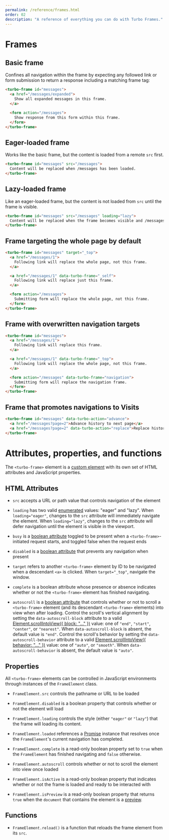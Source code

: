 ```yaml
---
permalink: /reference/frames.html
order: 02
description: "A reference of everything you can do with Turbo Frames."
---
```


# Frames

## Basic frame

Confines all navigation within the frame by expecting any followed link or form submission to return a response including a matching frame tag:

```html
<turbo-frame id="messages">
  <a href="/messages/expanded">
    Show all expanded messages in this frame.
  </a>

  <form action="/messages">
    Show response from this form within this frame.
  </form>
</turbo-frame>
```

## Eager-loaded frame

Works like the basic frame, but the content is loaded from a remote `src` first.

```html
<turbo-frame id="messages" src="/messages">
  Content will be replaced when /messages has been loaded.
</turbo-frame>
```

## Lazy-loaded frame

Like an eager-loaded frame, but the content is not loaded from `src` until the frame is visible.

```html
<turbo-frame id="messages" src="/messages" loading="lazy">
  Content will be replaced when the frame becomes visible and /messages has been loaded.
</turbo-frame>
```

## Frame targeting the whole page by default

```html
<turbo-frame id="messages" target="_top">
  <a href="/messages/1">
    Following link will replace the whole page, not this frame.
  </a>

  <a href="/messages/1" data-turbo-frame="_self">
    Following link will replace just this frame.
  </a>

  <form action="/messages">
    Submitting form will replace the whole page, not this frame.
  </form>
</turbo-frame>
```

## Frame with overwritten navigation targets

```html
<turbo-frame id="messages">
  <a href="/messages/1">
    Following link will replace this frame.
  </a>

  <a href="/messages/1" data-turbo-frame="_top">
    Following link will replace the whole page, not this frame.
  </a>

  <form action="/messages" data-turbo-frame="navigation">
    Submitting form will replace the navigation frame.
  </form>
</turbo-frame>
```

## Frame that promotes navigations to Visits

```html
<turbo-frame id="messages" data-turbo-action="advance">
  <a href="/messages?page=2">Advance history to next page</a>
  <a href="/messages?page=2" data-turbo-action="replace">Replace history with next page</a>
</turbo-frame>
```

# Attributes, properties, and functions

The `<turbo-frame>` element is a [custom element][] with its own set of HTML
attributes and JavaScript properties.

[custom element]: https://developer.mozilla.org/en-US/docs/Web/Web_Components/Using_custom_elements

## HTML Attributes

* `src` accepts a URL or path value that controls navigation
  of the element

* `loading` has two valid [enumerated][] values: "eager" and "lazy". When
  `loading="eager"`, changes to the `src` attribute will immediately navigate
  the element. When `loading="lazy"`, changes to the `src` attribute will defer
  navigation until the element is visible in the viewport.

* `busy` is a [boolean attribute][] toggled to be present when a
  `<turbo-frame>`-initiated request starts, and toggled false when the request
  ends

* `disabled` is a [boolean attribute][] that prevents any navigation when
  present

* `target` refers to another `<turbo-frame>` element by ID to be navigated when
  a descendant `<a>` is clicked. When `target="_top"`, navigate the window.

* `complete` is a boolean attribute whose presence or absence indicates whether
  or not the `<turbo-frame>` element has finished navigating.

* `autoscroll` is a [boolean attribute][] that controls whether or not to scroll
  a `<turbo-frame>` element (and its descendant `<turbo-frame>` elements) into
  view when after loading. Control the scroll's vertical alignment by setting the
  `data-autoscroll-block` attribute to a valid [Element.scrollIntoView({ block:
  "..." })][Element.scrollIntoView] value: one of `"end"`, `"start"`, `"center"`,
  or `"nearest"`. When `data-autoscroll-block` is absent, the default value is
  `"end"`. Control the scroll's behavior by setting the
  `data-autoscroll-behavior` attribute to a valid [Element.scrollIntoView({
    behavior:
  "..." })][Element.scrollIntoView] value: one of `"auto"`, or `"smooth"`.
  When `data-autoscroll-behavior` is absent, the default value is `"auto"`.


[boolean attribute]: https://www.w3.org/TR/html52/infrastructure.html#sec-boolean-attributes
[enumerated]: https://www.w3.org/TR/html52/infrastructure.html#keywords-and-enumerated-attributes
[Element.scrollIntoView]: https://developer.mozilla.org/en-US/docs/Web/API/Element/scrollIntoView#parameters

## Properties

All `<turbo-frame>` elements can be controlled in JavaScript environments
through instances of the `FrameElement` class.

* `FrameElement.src` controls the pathname or URL to be loaded

* `FrameElement.disabled` is a boolean property that controls whether or not the
  element will load

* `FrameElement.loading` controls the style (either `"eager"` or `"lazy"`) that
  the frame will loading its content.

* `FrameElement.loaded` references a [Promise][] instance that resolves once the
  `FrameElement`'s current navigation has completed.

* `FrameElement.complete` is a read-only boolean property set to `true` when the
  `FrameElement` has finished navigating and `false` otherwise.

* `FrameElement.autoscroll` controls whether or not to scroll the element into
  view once loaded

* `FrameElement.isActive` is a read-only boolean property that indicates whether
  or not the frame is loaded and ready to be interacted with

* `FrameElement.isPreview` is a read-only boolean property that returns `true`
  when the `document` that contains the element is a [preview][].

## Functions

* `FrameElement.reload()` is a function that reloads the frame element from its `src`.

[Promise]: https://developer.mozilla.org/en-US/docs/Web/JavaScript/Reference/Global_Objects/Promise
[preview]: https://turbo.hotwired.dev/handbook/building#detecting-when-a-preview-is-visible
